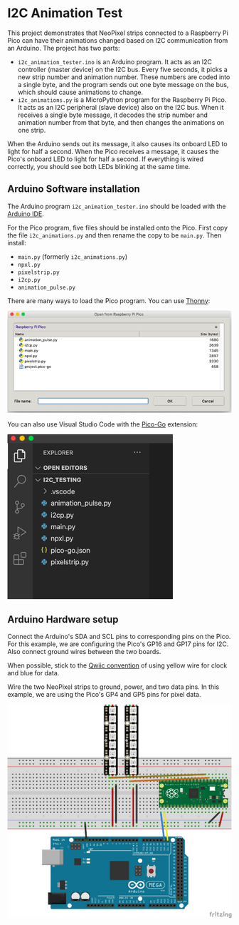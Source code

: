 # I2C Animation Test

This project demonstrates that NeoPixel strips connected to a Raspberry Pi Pico can have their animations changed based on I2C communication from an Arduino.  The project has two parts:

* `i2c_animation_tester.ino` is an Arduino program.  It acts as an I2C controller (master device) on the I2C bus.  Every five seconds, it picks a new strip number and animation number. These numbers are coded into a single byte, and the program sends out one byte message on the bus, which should cause animations to change.
* `i2c_animations.py` is a MicroPython program for the Raspberry Pi Pico.  It acts as an I2C peripheral (slave device) also on the I2C bus.  When it receives a single byte message, it decodes the strip number and animation number from that byte, and then changes the animations on one strip.

When the Arduino sends out its message, it also causes its onboard LED to light for half a  second.  When the Pico receives a message, it causes the Pico's onboard LED to light for half  a second.  If everything is wired correctly, you should see both LEDs blinking at the same time.

## Arduino Software installation

The Arduino program `i2c_animation_tester.ino` should be loaded with the [Arduino IDE](https://www.arduino.cc/).

For the Pico program, five files should be installed onto the Pico.  First copy the file `i2c_animations.py` and then rename the copy to be `main.py`. Then install:
* `main.py` (formerly `i2c_animations.py`)
* `npxl.py`
* `pixelstrip.py`
* `i2cp.py`
* `animation_pulse.py`

There are many ways to load the Pico program.  You can use [Thonny](https://thonny.org/):

![Files using Thonny](files_thonny.png)

You can also use Visual Studio Code with the [Pico-Go](http://pico-go.net/) extension:

![Files using Pico-Go](files_pico_go.png)

## Arduino Hardware setup

Connect the Arduino's SDA and SCL pins to corresponding pins on the Pico.  For this example, we are configuring the Pico's GP16 and GP17 pins for I2C.  Also connect ground wires between the two boards.

When possible, stick to the [Qwiic convention](https://learn.adafruit.com/introducing-adafruit-stemma-qt/technical-specs) of using yellow wire for clock and blue for data.

Wire the two NeoPixel strips to ground, power, and two data pins.  In this example, we are using the Pico's GP4 and GP5 pins for pixel data.

![Breadboard setup](i2c_tester.png)